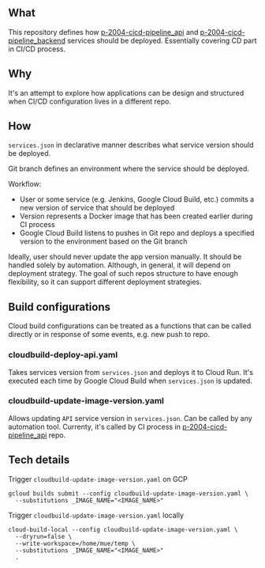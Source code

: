 ## What
This repository defines how [p-2004-cicd-pipeline_api](https://github.com/vm-mishchenko/p-2004-cicd-pipeline_api) and [p-2004-cicd-pipeline_backend](https://github.com/vm-mishchenko/p-2004-cicd-pipeline_backend) services should
be deployed. Essentially covering CD part in CI/CD process.

## Why
It's an attempt to explore how applications can be design and structured when CI/CD configuration lives in a different
repo.

## How
`services.json` in declarative manner describes what service version should be deployed.

Git branch defines an environment where the service should be deployed.

Workflow:
- User or some service (e.g. Jenkins, Google Cloud Build, etc.) commits a new version of service that should be
  deployed
- Version represents a Docker image that has been created earlier during CI process
- Google Cloud Build listens to pushes in Git repo and deploys a specified version to the environment based on the
  Git branch

Ideally, user should never update the app version manually. It should be handled solely by automation. Although, in
general, it will depend on deployment strategy. The goal of such repos structure to have enough flexibility, so it can support different deployment strategies.

## Build configurations
Cloud build configurations can be treated as a functions that can be called directly or in response of some events, e.g.
new push to repo.

### cloudbuild-deploy-api.yaml
Takes services version from `services.json` and deploys it to Cloud Run. It's executed each time by Google Cloud Build
when `services.json` is updated.

### cloudbuild-update-image-version.yaml
Allows updating `API` service version in `services.json`. Can be called by any automation tool. Currenty, it's called by
CI process in [p-2004-cicd-pipeline_api](https://github.com/vm-mishchenko/p-2004-cicd-pipeline_api) repo.

## Tech details
Trigger `cloudbuild-update-image-version.yaml` on GCP
```shell
gcloud builds submit --config cloudbuild-update-image-version.yaml \
  --substitutions _IMAGE_NAME="<IMAGE_NAME>"
```

Trigger `cloudbuild-update-image-version.yaml` locally
```shell
cloud-build-local --config cloudbuild-update-image-version.yaml \
  --dryrun=false \
  --write-workspace=/home/mue/temp \
  --substitutions _IMAGE_NAME="<IMAGE_NAME>"
  .
```
